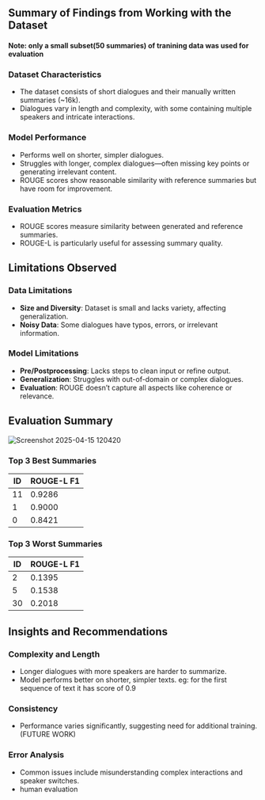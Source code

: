 
## Summary of Findings from Working with the Dataset
#### Note: only a small subset(50 summaries) of tranining data was used for evaluation 

### Dataset Characteristics
- The dataset consists of short dialogues and their manually written summaries (~16k).
- Dialogues vary in length and complexity, with some containing multiple speakers and intricate interactions.

### Model Performance
- Performs well on shorter, simpler dialogues.
- Struggles with longer, complex dialogues—often missing key points or generating irrelevant content.
- ROUGE scores show reasonable similarity with reference summaries but have room for improvement.

### Evaluation Metrics
- ROUGE scores measure similarity between generated and reference summaries.
- ROUGE-L is particularly useful for assessing summary quality.

## Limitations Observed

### Data Limitations
- **Size and Diversity**: Dataset is small and lacks variety, affecting generalization.
- **Noisy Data**: Some dialogues have typos, errors, or irrelevant information.

### Model Limitations
- **Pre/Postprocessing**: Lacks steps to clean input or refine output.
- **Generalization**: Struggles with out-of-domain or complex dialogues.
- **Evaluation**: ROUGE doesn’t capture all aspects like coherence or relevance.

## Evaluation Summary

![Screenshot 2025-04-15 120420](https://github.com/user-attachments/assets/409454d2-9c1d-4a6e-a91c-0e3b69e1d7ff)

### Top 3 Best Summaries

| ID | ROUGE-L F1 |
|----|------------|
| 11 | 0.9286     |
| 1  | 0.9000     |
| 0  | 0.8421     |

### Top 3 Worst Summaries

| ID | ROUGE-L F1 |
|----|------------|
| 2  | 0.1395     |
| 5  | 0.1538     |
| 30 | 0.2018     |

## Insights and Recommendations

### Complexity and Length
- Longer dialogues with more speakers are harder to summarize.
- Model performs better on shorter, simpler texts. eg: for the first sequence of text it has score of 0.9

### Consistency
- Performance varies significantly, suggesting need for additional training. (FUTURE WORK)

### Error Analysis
- Common issues include misunderstanding complex interactions and speaker switches.
- human evaluation

